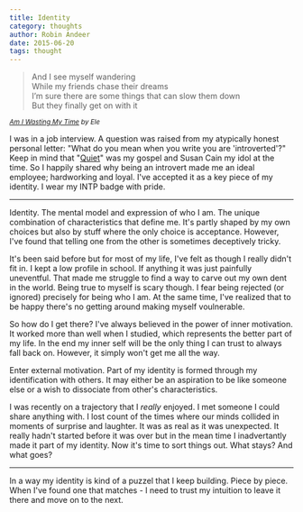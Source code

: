 ```yaml
---
title: Identity
category: thoughts
author: Robin Andeer
date: 2015-06-20
tags: thought
---
```


> And I see myself wandering  
> While my friends chase their dreams  
> I’m sure there are some things that can slow them down  
> But they finally get on with it

<small>_[Am I Wasting My Time][ele-song] by Ele_</small>

I was in a job interview. A question was raised from my atypically honest
personal letter: "What do you mean when you write you are 'introverted'?"
Keep in mind that "[Quiet][quiet]" was my gospel and Susan Cain my idol at
the time. So I happily shared why being an introvert made me an ideal
employee; hardworking and loyal. I've accepted it as a key piece of my
identity. I wear my INTP badge with pride.

--------------------

Identity. The mental model and expression of who I am. The unique combination
of characteristics that define me. It's partly shaped by my own choices
but also by stuff where the only choice is acceptance. However, I've found
that telling one from the other is sometimes deceptively tricky.

It's been said before but for most of my life, I've felt as though I really
didn't fit in. I kept a low profile in school. If anything it was just
painfully uneventful. That made me struggle to find a way to carve out my
own dent in the world. Being true to myself is scary though. I fear being
rejected (or ignored) precisely for being who I am. At the same time, I've
realized that to be happy there's no getting around making myself voulnerable.

So how do I get there? I've always believed in the power of inner motivation.
It worked more than well when I studied, which represents the better part of
my life. In the end my inner self will be the only thing I can trust to always
fall back on. However, it simply won't get me all the way.

Enter external motivation. Part of my identity is formed through my
identification with others. It may either be an aspiration to be like someone
else or a wish to dissociate from other's characteristics.

I was recently on a trajectory that I *really* enjoyed. I met someone I
could share anything with. I lost count of the times where our minds collided
in moments of surprise and laughter. It was as real as it was unexpected.
It really hadn't started before it was over but in the mean time I inadvertantly
made it part of my identity. Now it's time to sort things out. What stays?
And what goes?

--------------------

In a way my identity is kind of a puzzel that I keep building. Piece by piece.
When I've found one that matches - I need to trust my intuition to leave it
there and move on to the next.


[ele-song]: https://www.youtube.com/watch?v=I32fTaNjoAU
[quiet]: http://www.amazon.com/Quiet-Power-Introverts-World-Talking/dp/0307352153
